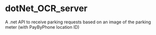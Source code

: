dotNet_OCR_server
=================

A .net API to receive parking requests based on an image of the parking meter (with PayByPhone location ID)
